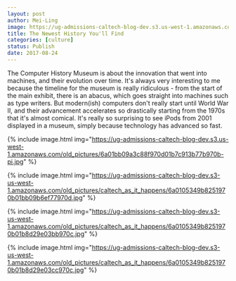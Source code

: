 ```yaml
---
layout: post
author: Mei-Ling
image: https://ug-admissions-caltech-blog-dev.s3.us-west-1.amazonaws.com/old_pictures/6a01bb09a3c88f970d01b8d29e0412970c-pi.jpg
title: The Newest History You'll Find
categories: [culture]
status: Publish
date: 2017-08-24
---
```



The Computer History Museum is about the innovation that went into machines, and their evolution over time. It's always very interesting to me because the timeline for the museum is really ridiculous - from the start of the main exhibit, there is an abacus, which goes straight into machines such as type writers. But modern(ish) computers don't really start until World War II, and their advancement accelerates so drastically starting from the 1970s that it's almost comical. It's really so surprising to see iPods from 2001 displayed in a museum, simply because technology has advanced so fast.


{% include image.html img="https://ug-admissions-caltech-blog-dev.s3.us-west-1.amazonaws.com/old_pictures/6a01bb09a3c88f970d01b7c913b77b970b-pi.jpg" %}

{% include image.html img="https://ug-admissions-caltech-blog-dev.s3-us-west-1.amazonaws.com/old_pictures/caltech_as_it_happens/6a0105349b8251970b01bb09b6ef77970d.jpg" %}

{% include image.html img="https://ug-admissions-caltech-blog-dev.s3-us-west-1.amazonaws.com/old_pictures/caltech_as_it_happens/6a0105349b8251970b01b8d29e03bb970c.jpg" %}

{% include image.html img="https://ug-admissions-caltech-blog-dev.s3-us-west-1.amazonaws.com/old_pictures/caltech_as_it_happens/6a0105349b8251970b01b8d29e03cc970c.jpg" %}
